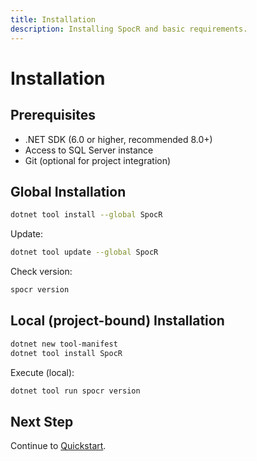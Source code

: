 ```yaml
---
title: Installation
description: Installing SpocR and basic requirements.
---
```


# Installation

## Prerequisites

- .NET SDK (6.0 or higher, recommended 8.0+)
- Access to SQL Server instance
- Git (optional for project integration)

## Global Installation

```bash
dotnet tool install --global SpocR
```

Update:

```bash
dotnet tool update --global SpocR
```

Check version:

```bash
spocr version
```

## Local (project-bound) Installation

```bash
dotnet new tool-manifest
dotnet tool install SpocR
```

Execute (local):

```bash
dotnet tool run spocr version
```

## Next Step

Continue to [Quickstart](/getting-started/quickstart).
